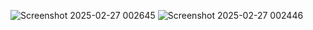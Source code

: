 ![Screenshot 2025-02-27 002645](https://github.com/user-attachments/assets/4b1999d7-2b3f-4ee9-953d-c9ff512a4176)
![Screenshot 2025-02-27 002446](https://github.com/user-attachments/assets/bad49cba-23c0-4ea8-81be-2dd4e24a7b17)
